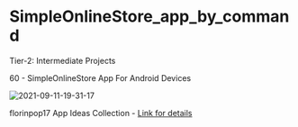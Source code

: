 # SimpleOnlineStore_app_by_command

Tier-2: Intermediate Projects

60 - SimpleOnlineStore App For Android Devices

![2021-09-11-19-31-17](https://user-images.githubusercontent.com/50905347/132954810-4c2ff683-0273-4d65-b0df-5ca53eef79a9.gif)

florinpop17 App Ideas Collection - [Link for details](https://github.com/florinpop17/app-ideas)
